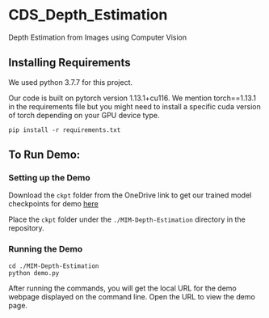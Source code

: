 # CDS_Depth_Estimation
Depth Estimation from Images using Computer Vision

## Installing Requirements
We used python 3.7.7 for this project.

Our code is built on pytorch version 1.13.1+cu116. We mention torch==1.13.1 in the requirements file but you might need to install a specific cuda version of torch depending on your GPU device type.

```shell
pip install -r requirements.txt
```
## To Run Demo:
### Setting up the Demo
Download the `ckpt` folder from the OneDrive link to get our trained model checkpoints for demo [here](https://sutdapac-my.sharepoint.com/:f:/g/personal/peixuan_lee_mymail_sutd_edu_sg/EpZJNFK_vIpFpSTxINMsr4oBfaxx_g_-J1M-TBHYXP90PA?e=aehY7G)

Place the `ckpt` folder under the `./MIM-Depth-Estimation` directory in the repository.
### Running the Demo
```shell
cd ./MIM-Depth-Estimation
python demo.py
```
After running the commands, you will get the local URL for the demo webpage displayed on the command line. Open the URL to view the demo page.


